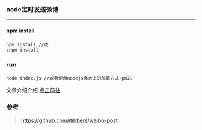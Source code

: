 

### node定时发送微博
------
#### npm install
```
npm install //或
cnpm install
```
### run
```
node index.js //或者使用nodejs高大上的部署方式-pm2。
```
文章介绍介绍
[点击前往][1] 


### 参考

> https://github.com/itibbers/weibo-post


  [1]: https://segmentfault.com/a/1190000018608823

